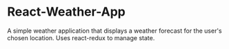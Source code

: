 # React-Weather-App
A simple weather application that displays a weather forecast for the user's chosen location. 
Uses react-redux to manage state.